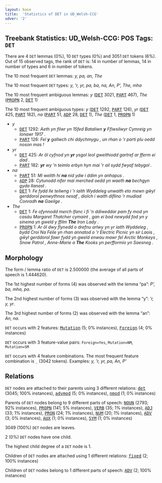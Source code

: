 ```yaml
---
layout: base
title:  'Statistics of DET in UD_Welsh-CCG'
udver: '2'
---
```


## Treebank Statistics: UD_Welsh-CCG: POS Tags: `DET`

There are 4 `DET` lemmas (0%), 10 `DET` types (0%) and 3051 `DET` tokens (6%).
Out of 15 observed tags, the rank of `DET` is: 14 in number of lemmas, 14 in number of types and 6 in number of tokens.

The 10 most frequent `DET` lemmas: <em>y, pa, an, The</em>

The 10 most frequent `DET` types:  <em>y, 'r, yr, pa, ba, na, An, P', The, mha</em>

The 10 most frequent ambiguous lemmas: <em>y</em> (<tt><a href="cy_ccg-pos-DET.html">DET</a></tt> 3021, <tt><a href="cy_ccg-pos-PART.html">PART</a></tt> 467), <em>The</em> (<tt><a href="cy_ccg-pos-PROPN.html">PROPN</a></tt> 2, <tt><a href="cy_ccg-pos-DET.html">DET</a></tt> 1)

The 10 most frequent ambiguous types:  <em>y</em> (<tt><a href="cy_ccg-pos-DET.html">DET</a></tt> 1292, <tt><a href="cy_ccg-pos-PART.html">PART</a></tt> 126), <em>yr</em> (<tt><a href="cy_ccg-pos-DET.html">DET</a></tt> 425, <tt><a href="cy_ccg-pos-PART.html">PART</a></tt> 182), <em>na</em> (<tt><a href="cy_ccg-pos-PART.html">PART</a></tt> 51, <tt><a href="cy_ccg-pos-ADP.html">ADP</a></tt> 28, <tt><a href="cy_ccg-pos-DET.html">DET</a></tt> 1), <em>The</em> (<tt><a href="cy_ccg-pos-DET.html">DET</a></tt> 1, <tt><a href="cy_ccg-pos-PROPN.html">PROPN</a></tt> 1)


* <em>y</em>
  * <tt><a href="cy_ccg-pos-DET.html">DET</a></tt> 1292: <em>Aeth yn filwr yn 15fed Bataliwn <b>y</b> Ffiwsilwyr Cymreig yn Ionawr 1917 .</em>
  * <tt><a href="cy_ccg-pos-PART.html">PART</a></tt> 126: <em>Fel <b>y</b> gallwch chi ddychmygu , un rhan o 'r parti plu oedd noson mas !</em>
* <em>yr</em>
  * <tt><a href="cy_ccg-pos-DET.html">DET</a></tt> 425: <em>Ar ôl cyfnod yn <b>yr</b> ysgol leol gweithiodd gartref ar fferm ei dad .</em>
  * <tt><a href="cy_ccg-pos-PART.html">PART</a></tt> 182: <em><b>yr</b> wy 'n teimlo erbyn hyn mai 'r ail sydd fwyaf tebygol .</em>
* <em>na</em>
  * <tt><a href="cy_ccg-pos-PART.html">PART</a></tt> 51: <em>Mi welith hi <b>na</b> nid ydw i ddim yn anhapus .</em>
  * <tt><a href="cy_ccg-pos-ADP.html">ADP</a></tt> 28: <em>Cytunodd nifer mai merched oedd yn waeth <b>na</b> bechgyn gyda llanast .</em>
  * <tt><a href="cy_ccg-pos-DET.html">DET</a></tt> 1: <em>Fe fydd lle teilwng i 'r iaith Wyddeleg unwaith eto mewn gŵyl gerddorol penwythnos nesaf , diolch i waith diflino 'r mudiad Conradh <b>na</b> Gaeilge .</em>
* <em>The</em>
  * <tt><a href="cy_ccg-pos-DET.html">DET</a></tt> 1: <em>Fe ofynnodd merch ifanc i fi 'n ddiweddar pam fy mod yn casáu Margaret Thatcher cymaint , gan ei bod newydd fod yn y sinema yn gweld y ffilm <b>The</b> Iron Lady .</em>
  * <tt><a href="cy_ccg-pos-PROPN.html">PROPN</a></tt> 1: <em>Ar ôl dwy flynedd o drefnu arlwy yn yr iaith Wyddeleg , bydd Croí Na Féile yn rhan annatod o 'r Electric Picnic yn sir Laois , gŵyl gerddorol fawr fydd yn gweld enwau mawr fel Arctic Monkeys , Snow Patrol , Anne-Marie a <b>The</b> Kooks yn perfformio yn Saesneg .</em>

## Morphology

The form / lemma ratio of `DET` is 2.500000 (the average of all parts of speech is 1.444620).

The 1st highest number of forms (4) was observed with the lemma “pa”: <em>P', ba, mha, pa</em>.

The 2nd highest number of forms (3) was observed with the lemma “y”: <em>'r, y, yr</em>.

The 3rd highest number of forms (2) was observed with the lemma “an”: <em>An, na</em>.

`DET` occurs with 2 features: <tt><a href="cy_ccg-feat-Mutation.html">Mutation</a></tt> (5; 0% instances), <tt><a href="cy_ccg-feat-Foreign.html">Foreign</a></tt> (4; 0% instances)

`DET` occurs with 3 feature-value pairs: `Foreign=Yes`, `Mutation=NM`, `Mutation=SM`

`DET` occurs with 4 feature combinations.
The most frequent feature combination is `_` (3042 tokens).
Examples: <em>y, 'r, yr, pa, An, P'</em>


## Relations

`DET` nodes are attached to their parents using 3 different relations: <tt><a href="cy_ccg-dep-det.html">det</a></tt> (3045; 100% instances), <tt><a href="cy_ccg-dep-advmod.html">advmod</a></tt> (5; 0% instances), <tt><a href="cy_ccg-dep-nmod.html">nmod</a></tt> (1; 0% instances)

Parents of `DET` nodes belong to 9 different parts of speech: <tt><a href="cy_ccg-pos-NOUN.html">NOUN</a></tt> (2793; 92% instances), <tt><a href="cy_ccg-pos-PROPN.html">PROPN</a></tt> (141; 5% instances), <tt><a href="cy_ccg-pos-VERB.html">VERB</a></tt> (35; 1% instances), <tt><a href="cy_ccg-pos-ADJ.html">ADJ</a></tt> (33; 1% instances), <tt><a href="cy_ccg-pos-PRON.html">PRON</a></tt> (24; 1% instances), <tt><a href="cy_ccg-pos-NUM.html">NUM</a></tt> (20; 1% instances), <tt><a href="cy_ccg-pos-ADV.html">ADV</a></tt> (3; 0% instances), <tt><a href="cy_ccg-pos-AUX.html">AUX</a></tt> (1; 0% instances), <tt><a href="cy_ccg-pos-SYM.html">SYM</a></tt> (1; 0% instances)

3049 (100%) `DET` nodes are leaves.

2 (0%) `DET` nodes have one child.

The highest child degree of a `DET` node is 1.

Children of `DET` nodes are attached using 1 different relations: <tt><a href="cy_ccg-dep-fixed.html">fixed</a></tt> (2; 100% instances)

Children of `DET` nodes belong to 1 different parts of speech: <tt><a href="cy_ccg-pos-ADV.html">ADV</a></tt> (2; 100% instances)


